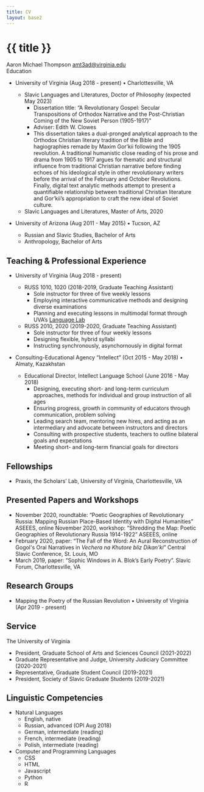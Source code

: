 ```yaml
---
title: CV
layout: base2
---
```

# {{ title }}
<div class="cv cv-header">
  Aaron Michael Thompson
  <a href="mailto:amt3ad@virginia.edu">amt3ad@virginia.edu</a>
</div>

<div>
  Education
  
  - University of Virginia (Aug 2018 - present) • Charlottesville, VA
    - Slavic Languages and Literatures, Doctor of Philosophy (expected May 2023)
      - Dissertation title: “A Revolutionary Gospel: Secular Transpositions of Orthodox Narrative and the Post-Christian Coming of the New Soviet Person (1905-1917)”
      - Adviser: Edith W. Clowes
      - This dissertation takes a dual-pronged analytical approach to the Orthodox Christian literary tradition of the Bible and hagiographies remade by Maxim Gor’kii following the 1905 revolution. A traditional humanistic close reading of his prose and drama from 1905 to 1917 argues for thematic and structural influence from traditional Christian narrative before finding echoes of his ideological style in other revolutionary writers before the arrival of the February and October Revolutions. Finally, digital text analytic methods attempt to present a quantifiable relationship between traditional Christian literature and Gor’kii’s appropriation to craft the new ideal of Soviet culture.
    - Slavic Languages and Literatures, Master of Arts, 2020
  
  
  - University of Arizona (Aug 2011 - May 2015) • Tucson, AZ
    - Russian and Slavic Studies, Bachelor of Arts
    - Anthropology, Bachelor of Arts
  
  ## Teaching & Professional Experience
  
  - University of Virginia (Aug 2018 - present)
      - RUSS 1010, 1020 (2018-2019, Graduate Teaching Assistant)
          - Sole instructor for three of five weekly lessons
          - Employing interactive communicative methods and designing diverse examinations
          - Planning and executing lessons in multimodal format through UVA’s [Language Lab](https://languagecommons.as.virginia.edu/language-lab)
      - RUSS 2010, 2020 (2019-2020, Graduate Teaching Assistant)
        - Sole instructor for three of four weekly lessons
        - Designing flexible, hybrid syllabi
        - Instructing synchronously, asynchornously in digital format
  
  - Consulting-Educational Agency “Intellect” (Oct 2015 - May 2018) • Almaty, Kazakhstan
      - Educational Director, Intellect Language School (June 2016 - May 2018)
          - Designing, executing short- and long-term curriculum approaches, methods for individual and group instruction of all ages
          - Ensuring progress, growth in community of educators through communication, problem solving
          - Leading search team, mentoring new hires, and acting as an intermediary and advocate between instructors and directors
          - Consulting with prospective students, teachers to outline bilateral goals and expectations
          - Meeting short- and long-term financial goals for directors
  
  ## Fellowships
  - Praxis, the Scholars’ Lab, University of Virginia, Charlottesville, VA
  
  ## Presented Papers and Workshops
  - November 2020, roundtable: “Poetic Geographies of Revolutionary Russia: Mapping Russian Place-Based Identity with Digital Humanities” ASEEES, online November 2020, workshop: “Shredding the Map: Poetic Geographies of Revolutionary Russia 1914-1922” ASEEES, online
  - February 2020, paper: “The Fall of the Word: An Aural Reconstruction of Gogol's Oral Narratives in _Vechera
  na Khutore bliz Dikan'ki_” Central Slavic Conference, St. Louis, MO
  - March 2019, paper: “Sophic Windows in A. Blok’s Early Poetry”. Slavic Forum, Charlottesville, VA
  
  ## Research Groups
  - Mapping the Poetry of the Russian Revolution • University of Virginia (Apr 2019 - present)
  
  ## Service
  
  The University of Virginia
  - President, Graduate School of Arts and Sciences Council (2021-2022)
  - Graduate Representative and Judge, University Judiciary Committee (2020-2021)
  - Representative, Graduate Student Council (2019-2021)
  - President, Society of Slavic Graduate Students (2019-2021)
  
  ## Linguistic Competencies
  - Natural Languages
    - English, native
    - Russian, advanced (OPI Aug 2018)
    - German, intermediate (reading)
    - French, intermediate (reading)
    - Polish, intermediate (reading)
  - Computer and Programming Languages
    - CSS
    - HTML
    - Javascript
    - Python
    - R
</div>
